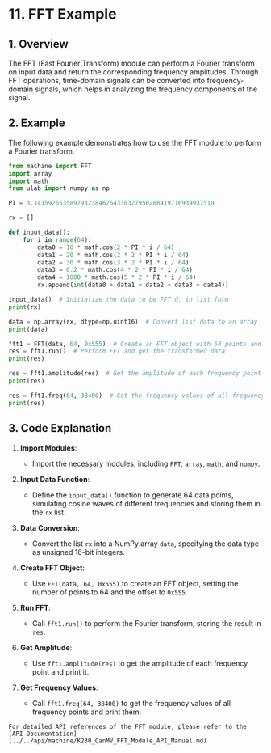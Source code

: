 # 11. FFT Example

## 1. Overview

The FFT (Fast Fourier Transform) module can perform a Fourier transform on input data and return the corresponding frequency amplitudes. Through FFT operations, time-domain signals can be converted into frequency-domain signals, which helps in analyzing the frequency components of the signal.

## 2. Example

The following example demonstrates how to use the FFT module to perform a Fourier transform.

```python
from machine import FFT
import array
import math
from ulab import numpy as np

PI = 3.14159265358979323846264338327950288419716939937510

rx = []

def input_data():
    for i in range(64):
        data0 = 10 * math.cos(2 * PI * i / 64)
        data1 = 20 * math.cos(2 * 2 * PI * i / 64)
        data2 = 30 * math.cos(3 * 2 * PI * i / 64)
        data3 = 0.2 * math.cos(4 * 2 * PI * i / 64)
        data4 = 1000 * math.cos(5 * 2 * PI * i / 64)
        rx.append(int(data0 + data1 + data2 + data3 + data4))

input_data()  # Initialize the data to be FFT'd, in list form
print(rx)

data = np.array(rx, dtype=np.uint16)  # Convert list data to an array
print(data)

fft1 = FFT(data, 64, 0x555)  # Create an FFT object with 64 points and offset 0x555
res = fft1.run()  # Perform FFT and get the transformed data
print(res)

res = fft1.amplitude(res)  # Get the amplitude of each frequency point
print(res)

res = fft1.freq(64, 38400)  # Get the frequency values of all frequency points
print(res)
```

## 3. Code Explanation

1. **Import Modules**:
   - Import the necessary modules, including `FFT`, `array`, `math`, and `numpy`.

1. **Input Data Function**:
   - Define the `input_data()` function to generate 64 data points, simulating cosine waves of different frequencies and storing them in the `rx` list.

1. **Data Conversion**:
   - Convert the list `rx` into a NumPy array `data`, specifying the data type as unsigned 16-bit integers.

1. **Create FFT Object**:
   - Use `FFT(data, 64, 0x555)` to create an FFT object, setting the number of points to 64 and the offset to `0x555`.

1. **Run FFT**:
   - Call `fft1.run()` to perform the Fourier transform, storing the result in `res`.

1. **Get Amplitude**:
   - Use `fft1.amplitude(res)` to get the amplitude of each frequency point and print it.

1. **Get Frequency Values**:
   - Call `fft1.freq(64, 38400)` to get the frequency values of all frequency points and print them.

```{admonition} Note
For detailed API references of the FFT module, please refer to the [API Documentation](../../api/machine/K230_CanMV_FFT_Module_API_Manual.md)
```
